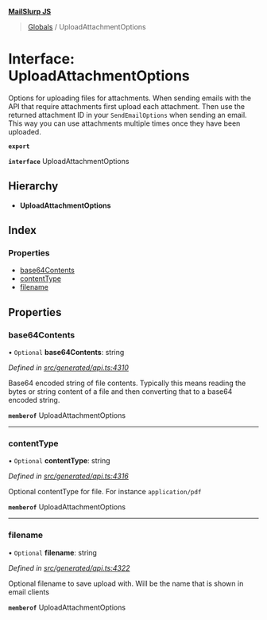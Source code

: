 **[MailSlurp JS](../README.md)**

> [Globals](../README.md) / UploadAttachmentOptions

# Interface: UploadAttachmentOptions

Options for uploading files for attachments. When sending emails with the API that require attachments first upload each attachment. Then use the returned attachment ID in your `SendEmailOptions` when sending an email. This way you can use attachments multiple times once they have been uploaded.

**`export`** 

**`interface`** UploadAttachmentOptions

## Hierarchy

* **UploadAttachmentOptions**

## Index

### Properties

* [base64Contents](uploadattachmentoptions.md#base64contents)
* [contentType](uploadattachmentoptions.md#contenttype)
* [filename](uploadattachmentoptions.md#filename)

## Properties

### base64Contents

• `Optional` **base64Contents**: string

*Defined in [src/generated/api.ts:4310](https://github.com/mailslurp/mailslurp-client/blob/c83a162/src/generated/api.ts#L4310)*

Base64 encoded string of file contents. Typically this means reading the bytes or string content of a file and then converting that to a base64 encoded string.

**`memberof`** UploadAttachmentOptions

___

### contentType

• `Optional` **contentType**: string

*Defined in [src/generated/api.ts:4316](https://github.com/mailslurp/mailslurp-client/blob/c83a162/src/generated/api.ts#L4316)*

Optional contentType for file. For instance `application/pdf`

**`memberof`** UploadAttachmentOptions

___

### filename

• `Optional` **filename**: string

*Defined in [src/generated/api.ts:4322](https://github.com/mailslurp/mailslurp-client/blob/c83a162/src/generated/api.ts#L4322)*

Optional filename to save upload with. Will be the name that is shown in email clients

**`memberof`** UploadAttachmentOptions
